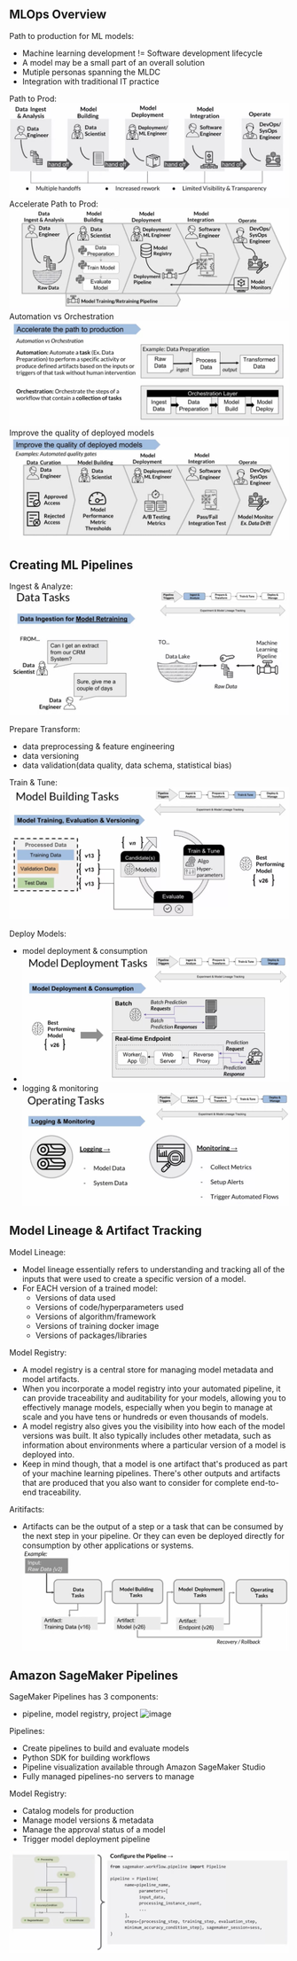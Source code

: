 ## MLOps Overview
Path to production for ML models:
- Machine learning development != Software development lifecycle
- A model may be a small part of an overall solution
- Mutiple personas spanning the MLDC
- Integration with traditional IT practice

Path to Prod:
![image](pic/path_to_prod.png)
Accelerate Path to Prod:
![image](pic/accelerate_path_to_prod.png)
Automation vs Orchestration
![image](pic/automation_orchestration.png)
Improve the quality of deployed models
![image](pic/automated_quality_gates.png)
## Creating ML Pipelines
Ingest & Analyze:
![image](pic/pipeline_ingest.png)

Prepare Transform:
- data preprocessing & feature engineering
- data versioning
- data validation(data quality, data schema, statistical bias)

Train & Tune:
![image](pic/pipeline_train.png)

Deploy Models:
- model deployment & consumption
- ![image](pic/pipeline_deploy2.png)
- logging & monitoring
![image](pic/pipeline_deploy.png)
## Model Lineage & Artifact Tracking
Model Lineage:
- Model lineage essentially refers to understanding and tracking all of the inputs that were used to create a specific version of a model.
- For EACH version of a trained model: 
  - Versions of data used
  - Versions of code/hyperparameters used
  - Versions of algorithm/framework
  - Versions of training docker image
  - Versions of packages/libraries

Model Registry:
- A model registry is a central store for managing model metadata and model artifacts. 
- When you incorporate a model registry into your automated pipeline, it can provide traceability and auditability for your models, allowing you to effectively manage models, especially when you begin to manage at scale and you have tens or hundreds or even thousands of models.
- A model registry also gives you the visibility into how each of the model versions was built. It also typically includes other metadata, such as information about environments where a particular version of a model is deployed into. 
- Keep in mind though, that a model is one artifact that's produced as part of your machine learning pipelines. There's other outputs and artifacts that are produced that you also want to consider for complete end-to-end traceability. 

Aritifacts:
- Artifacts can be the output of a step or a task that can be consumed by the next step in your pipeline. Or they can even be deployed directly for consumption by other applications or systems.
![image](pic/artifacts.png)

## Amazon SageMaker Pipelines
SageMaker Pipelines has 3 components:
- pipeline, model registry, project
![image](pic/pipeline_components.png)

Pipelines:
- Create pipelines to build and evaluate models
- Python SDK for building workflows
- Pipeline visualization available through Amazon SageMaker Studio
- Fully managed pipelines-no servers to manage

Model Registry:
- Catalog models for production
- Manage model versions & metadata
- Manage the approval status of a model
- Trigger model deployment pipeline

![image](pic/configure_pipeline.png)
